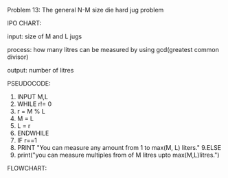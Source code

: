 Problem 13: The general N-M size die hard jug problem

IPO CHART:

input: size of M and L jugs

process: how many litres can be measured by using gcd(greatest common divisor)

output: number of litres

PSEUDOCODE:
1. INPUT M,L
2. WHILE r!= 0
3.    r = M % L
4.    M = L
5.    L = r
6. ENDWHILE
7. IF r==1
8.   PRINT "You can measure any amount from 1 to max(M, L) liters."
9.ELSE
10.  print("you can measure multiples from of M litres upto max(M,L)litres.")         

FLOWCHART:
